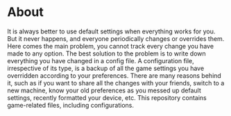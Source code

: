# About

It is always better to use default settings when everything works for you. But it never happens, and everyone periodically changes or overrides them. Here comes the main problem, you cannot track every change you have made to any option. The best solution to the problem is to write down everything you have changed in a config file. A configuration file, irrespective of its type, is a backup of all the game settings you have overridden according to your preferences. There are many reasons behind it, such as if you want to share all the changes with your friends, switch to a new machine, know your old preferences as you messed up default settings, recently formatted your device, etc. This repository contains game-related files, including configurations.
